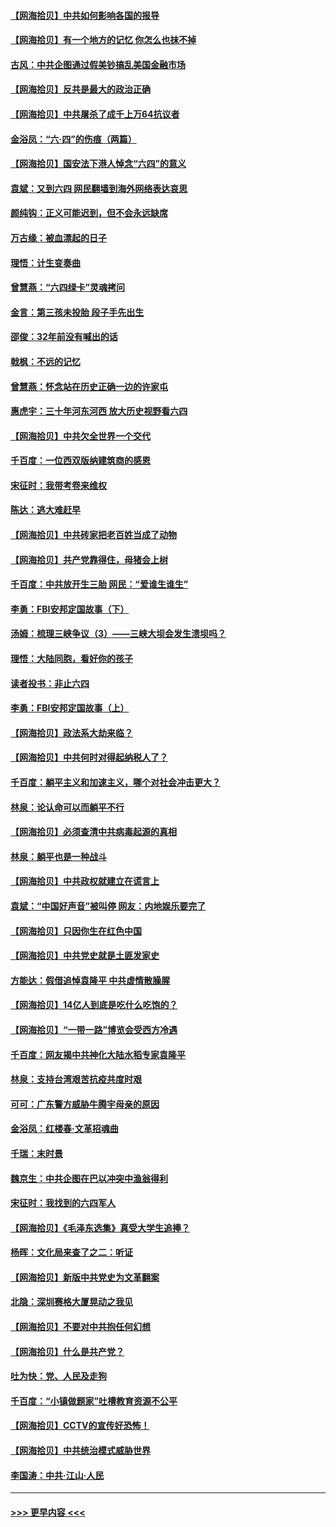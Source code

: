 #### [【网海拾贝】中共如何影响各国的报导](../pages/nsc993/n13012599.md?t=06110102) 
#### [【网海拾贝】有一个地方的记忆 你怎么也抹不掉](../pages/nsc993/n13009802.md?t=06110102) 
#### [古风：中共企图通过假美钞搞乱美国金融市场](../pages/nsc993/n13009626.md?t=06110102) 
#### [【网海拾贝】反共是最大的政治正确](../pages/nsc993/n13007051.md?t=06110102) 
#### [【网海拾贝】中共屠杀了成千上万64抗议者](../pages/nsc993/n13002713.md?t=06110102) 
#### [金浴凤：“六·四”的伤痕（两篇）](../pages/nsc993/n13001719.md?t=06110102) 
#### [【网海拾贝】国安法下港人悼念“六四”的意义](../pages/nsc993/n13001039.md?t=06110102) 
#### [袁斌：又到六四 网民翻墙到海外网络表达哀思](../pages/nsc993/n13000995.md?t=06110102) 
#### [颜纯钩：正义可能迟到，但不会永远缺席](../pages/nsc993/n13000920.md?t=06110102) 
#### [万古缘：被血漂起的日子](../pages/nsc993/n13000914.md?t=06110102) 
#### [理悟：计生变奏曲](../pages/nsc993/n13000414.md?t=06110102) 
#### [曾慧燕：“六四绿卡”灵魂拷问](../pages/nsc993/n13000277.md?t=06110102) 
#### [金言：第三孩未投胎 段子手先出生](../pages/nsc993/n13000215.md?t=06110102) 
#### [邵俊：32年前没有喊出的话](../pages/nsc993/n13000181.md?t=06110102) 
#### [戟枫：不远的记忆](../pages/nsc993/n13000121.md?t=06110102) 
#### [曾慧燕：怀念站在历史正确一边的许家屯](../pages/nsc993/n13000073.md?t=06110102) 
#### [惠虎宇：三十年河东河西 放大历史视野看六四](../pages/nsc993/n13000018.md?t=06110102) 
#### [【网海拾贝】中共欠全世界一个交代](../pages/nsc993/n12998706.md?t=06110102) 
#### [千百度：一位西双版纳建筑商的感恩](../pages/nsc993/n12998487.md?t=06110102) 
#### [宋征时：我带考卷来维权](../pages/nsc993/n12994088.md?t=06110102) 
#### [陈达：逃大难赶早](../pages/nsc993/n12993569.md?t=06110102) 
#### [【网海拾贝】中共砖家把老百姓当成了动物](../pages/nsc993/n12993483.md?t=06110102) 
#### [【网海拾贝】共产党靠得住，母猪会上树](../pages/nsc993/n12990730.md?t=06110102) 
#### [千百度：中共放开生三胎 网民：“爱谁生谁生”](../pages/nsc993/n12990644.md?t=06110102) 
#### [李勇：FBI安邦定国故事（下）](../pages/nsc993/n12987854.md?t=06110102) 
#### [汤姆：梳理三峡争议（3）——三峡大坝会发生溃坝吗？](../pages/nsc993/n12989806.md?t=06110102) 
#### [理悟：大陆同胞，看好你的孩子](../pages/nsc993/n12989778.md?t=06110102) 
#### [读者投书：非止六四](../pages/nsc993/n12989673.md?t=06110102) 
#### [李勇：FBI安邦定国故事（上）](../pages/nsc993/n12987749.md?t=06110102) 
#### [【网海拾贝】政法系大劫来临？](../pages/nsc993/n12987596.md?t=06110102) 
#### [【网海拾贝】中共何时对得起纳税人了？](../pages/nsc993/n12985578.md?t=06110102) 
#### [千百度：躺平主义和加速主义，哪个对社会冲击更大？](../pages/nsc993/n12985512.md?t=06110102) 
#### [林泉：论认命可以而躺平不行](../pages/nsc993/n12985505.md?t=06110102) 
#### [【网海拾贝】必须查清中共病毒起源的真相](../pages/nsc993/n12984276.md?t=06110102) 
#### [林泉：躺平也是一种战斗](../pages/nsc993/n12984194.md?t=06110102) 
#### [【网海拾贝】中共政权就建立在谎言上](../pages/nsc993/n12981880.md?t=06110102) 
#### [袁斌：“中国好声音”被叫停 网友：内地娱乐要完了](../pages/nsc993/n12981826.md?t=06110102) 
#### [【网海拾贝】只因你生在红色中国](../pages/nsc993/n12979096.md?t=06110102) 
#### [【网海拾贝】中共党史就是土匪发家史](../pages/nsc993/n12976478.md?t=06110102) 
#### [方能达：假借追悼袁隆平 中共虚情散臊腥](../pages/nsc993/n12976396.md?t=06110102) 
#### [【网海拾贝】14亿人到底是吃什么吃饱的？](../pages/nsc993/n12974125.md?t=06110102) 
#### [【网海拾贝】“一带一路”博览会受西方冷遇](../pages/nsc993/n12971787.md?t=06110102) 
#### [千百度：网友揭中共神化大陆水稻专家袁隆平](../pages/nsc993/n12971733.md?t=06110102) 
#### [林泉：支持台湾艰苦抗疫共度时艰](../pages/nsc993/n12971350.md?t=06110102) 
#### [可可：广东警方威胁牛腾宇母亲的原因](../pages/nsc993/n12971100.md?t=06110102) 
#### [金浴凤：红楼春·文革招魂曲](../pages/nsc993/n12970354.md?t=06110102) 
#### [千瑞：末时景](../pages/nsc993/n12970337.md?t=06110102) 
#### [魏京生：中共企图在巴以冲突中渔翁得利](../pages/nsc993/n12970286.md?t=06110102) 
#### [宋征时：我找到的六四军人](../pages/nsc993/n12970213.md?t=06110102) 
#### [【网海拾贝】《毛泽东选集》真受大学生追捧？](../pages/nsc993/n12968779.md?t=06110102) 
#### [杨晖：文化局来查了之二：听证](../pages/nsc993/n12966528.md?t=06110102) 
#### [【网海拾贝】新版中共党史为文革翻案](../pages/nsc993/n12967526.md?t=06110102) 
#### [北隐：深圳赛格大厦晃动之我见](../pages/nsc993/n12967393.md?t=06110102) 
#### [【网海拾贝】不要对中共抱任何幻想](../pages/nsc993/n12965222.md?t=06110102) 
#### [【网海拾贝】什么是共产党？](../pages/nsc993/n12962781.md?t=06110102) 
#### [吐为快：党、人民及走狗](../pages/nsc993/n12962747.md?t=06110102) 
#### [千百度：“小镇做题家”吐槽教育资源不公平](../pages/nsc993/n12962705.md?t=06110102) 
#### [【网海拾贝】CCTV的宣传好恐怖！](../pages/nsc993/n12959984.md?t=06110102) 
#### [【网海拾贝】中共统治模式威胁世界](../pages/nsc993/n12957622.md?t=06110102) 
#### [李国涛：中共‧江山‧人民](../pages/nsc993/n12957502.md?t=06110102) 

----
#### [ >>> 更早内容 <<< ](../indexes/nsc993-earlier.md)
